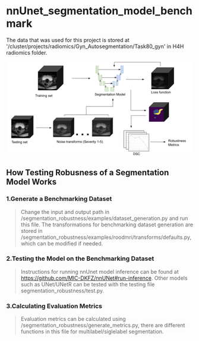 # nnUnet_segmentation_model_benchmark
The data that was used for this project is stored at '/cluster/projects/radiomics/Gyn_Autosegmentation/Task80_gyn' in H4H radiomics folder.

<img src="workflow.png" alt="drawing" width="900" />


## How Testing Robusness of a Segmentation Model Works
### 1.Generate a Benchmarking Dataset
> Change the input and output path in /segmentation_robustness/examples/dataset_generation.py and run this file.
> The transformations for benchmarking dataset generation are stored in /segmentation_robustness/examples/roodmri/transforms/defaults.py, which can be modified if needed.

### 2.Testing the Model on the Benchmarking Dataset
> Instructions for running nnUnet model inference can be found at https://github.com/MIC-DKFZ/nnUNet#run-inference.
> Other models such as UNet/UNetR can be tested with the testing file segmentation_robustness/test.py.

### 3.Calculating Evaluation Metrics
> Evaluation metrics can be calculated using /segmentation_robustness/generate_metrics.py, there are different functions in this file for multilabel/siglelabel segmentation.
